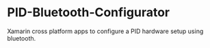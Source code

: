 # PID-Bluetooth-Configurator
Xamarin cross platform apps to configure a PID hardware setup using bluetooth.
